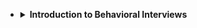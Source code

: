 - <details><summary><b>Introduction to Behavioral Interviews</b></summary>

  - [ ]  [Intro to Behavioural Interviews](https://www.youtube.com/watch?v=PJKYqLP6MRE), YouTube
  - Think of about 20 interview questions you'll get, along with the lines of the items below. Have 2-3 answers for each. Have a story, not just data, about something you accomplished.
      - [ ]  Why do you want this job?
      - [ ]  What's a tough problem you've solved?
      - [ ]  Biggest challenges faced?
      - [ ]  Best/worst designs seen?
      - [ ]  Ideas for improving an existing product.
      - [ ]  How do you work best, as an individual and as part of a team?
      - [ ]  Which of your skills or experiences would be assets in the role and why?
      - [ ]  What did you most enjoy at [job x / project y]?
      - [ ]  What was the biggest challenge you faced at [job x / project y]?
      - [ ]  What was the hardest bug you faced at [job x / project y]?
      - [ ]  What did you learn at [job x / project y]?
      - [ ]  What would you have done better at [job x / project y]?
  - Culture Fit Questions
      - During this interview, companies see if a candidate would be a good fit for their culture. Candidate should not show any red flag. Some sample questions:
      - How good programmer/developer/student were you in the past? Your resume, work history, side/open source projects, educational project, all play a major role here.
      - What kind of co-worker would you be? The interviewer will try to evaluate if they would like to work with you in a team. Your motivation, empathy, and perseverance will be assessed.
      - Do you strive for success and growth? Remember that you are applying at one of the top companies in the world, they would like to hire above-average people.
      - Some of the basic rules of Cultural fit interviews are:

          1. Show interest in the product, and demonstrate an understanding of it. (I once had a candidate who told me that Facebook sells cloud services like AWS (Storage/Compute). He had even used one of those. Now, Facebook did buy Parse.com and kept it alive for a while, but Cloud Infrastructure was never Facebook’s primary/core business).

          2. Be ready to describe scenarios where you had a conflict with your teammates or managers and how you resolved it. Please don’t say that you never had a conflict if you’ve been working as a software engineer for a few years.

          3. Talk about what you want to accomplish in the company

          4. Talk about some of your recent / most significant accomplishments as an engineer

          5. Talk about some particularly crazy/difficult bugs that you encountered.
</details>